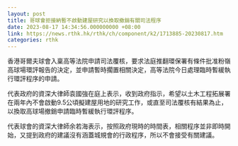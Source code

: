 ```yaml
---
layout: post
title: 哥球會拒接納暫不啟動建屋研究以換取撤銷有關司法程序
date: 2023-08-17 14:34:56.000000000 +08:00
link: https://news.rthk.hk/rthk/ch/component/k2/1713885-20230817.htm
categories: rthk
---
```


香港哥爾夫球會入稟高等法院申請司法覆核，要求法庭推翻環保署有條件批准粉嶺高球場環評報告的決定，並申請暫時擱置相關決定，高等法院今日處理臨時暫緩執行環評程序的申請。

代表政府的資深大律師袁國強在庭上表示，收到政府指示，希望以土木工程拓展署在兩年內不會啟動9.5公頃擬建屋用地的研究工作，或直至司法覆核有結果為止，以換取高球場撤銷申請臨時暫緩執行環評程序。

代表球會的資深大律師余若海表示，按照政府現時的時間表，相關程序並非即時開始，又提到政府的建議沒有涵蓋城規會的行政程序，所以不會接受有關建議。
